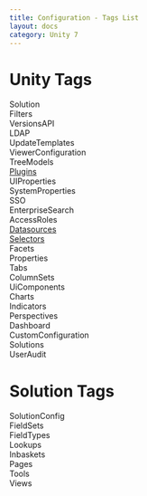 ```yaml
---
title: Configuration - Tags List
layout: docs
category: Unity 7
---
```

# Unity Tags

Solution    
Filters    
VersionsAPI    
LDAP    
UpdateTemplates    
ViewerConfiguration    
TreeModels    
[Plugins](tags-list/plugins-tag.md)    
UIProperties    
SystemProperties    
SSO  
EnterpriseSearch    
AccessRoles  
[Datasources](tags-list/datasources-tag.md)  
[Selectors](tags-list/selectors-tag.md)  
Facets  
Properties   
Tabs    
ColumnSets    
UiComponents  
Charts  
Indicators  
Perspectives    
Dashboard      
CustomConfiguration    
Solutions    
UserAudit  

# Solution Tags

SolutionConfig    
FieldSets    
FieldTypes    
Lookups  
Inbaskets    
Pages    
Tools    
Views  


